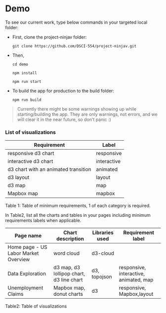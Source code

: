 # Demo

To see our current work, type below commands in your targeted local folder:

* First, clone the project-ninjav folder:

  ```git clone https://github.com/DSCI-554/project-ninjav.git```


* Then,

  ```cd demo```

  ```npm install```

  ```npm run start```

* To build the app for production to the build folder:

  ```npm run build```
  

> Currently there might be some warnings showing up while starting/building the app.
> They are only warnings, not errors, and we will clear it in the near future,
> so don't panic :)

### List of visualizations

| Requirement                            | Label        |
| -------------------------------------- | ------------ |
| responsive d3 chart                    | responsive   |
| interactive d3 chart                   | interactive  |
| d3 chart with an animated transition   | animated     |
| d3 layout                              | layout       |
| d3 map                                 | map          |
| Mapbox map                             | mapbox       |

Table 1: Table of minimum requirements, 1 of each category is required.

In Table2, list all the charts and tables in your pages including minimum requirements labels when applicable.

| Page name                             | Chart description                         | Libraries used  | Requirement label |
| ------------------------------------- | ----------------------------------------- | --------------- | ----------------- |
| Home page - US Labor Market Overview  | word cloud                                | d3-cloud        |                   |
| Data Exploration                      | d3 map, d3 lollipop chart, d3 line chart  | d3, topojson    | responsive, interactive, animated, map |
| Unemployment Claims                   | Mapbox map, donut charts                  | d3              | responsive, Mapbox,layout                 |

Table2: Table of visualizations
